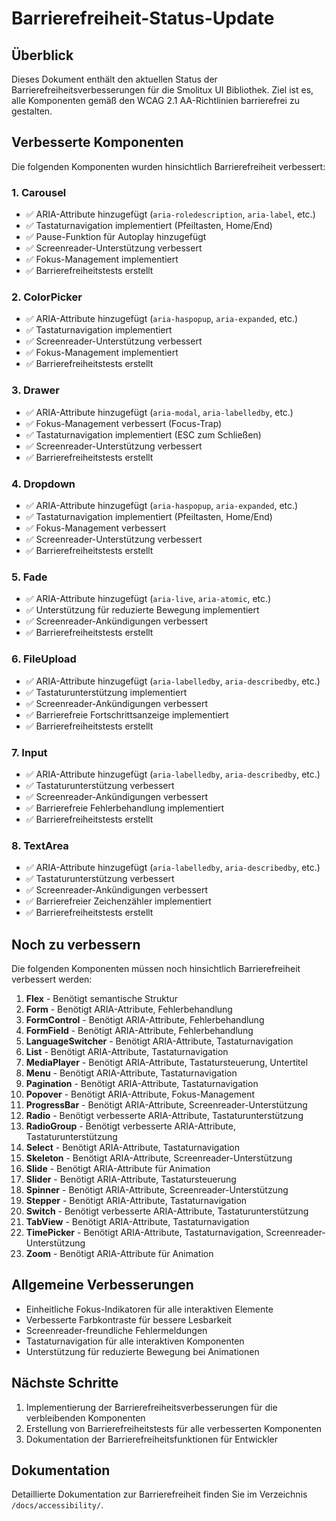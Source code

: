 # Barrierefreiheit-Status-Update

## Überblick

Dieses Dokument enthält den aktuellen Status der Barrierefreiheitsverbesserungen für die Smolitux UI Bibliothek. Ziel ist es, alle Komponenten gemäß den WCAG 2.1 AA-Richtlinien barrierefrei zu gestalten.

## Verbesserte Komponenten

Die folgenden Komponenten wurden hinsichtlich Barrierefreiheit verbessert:

### 1. Carousel
- ✅ ARIA-Attribute hinzugefügt (`aria-roledescription`, `aria-label`, etc.)
- ✅ Tastaturnavigation implementiert (Pfeiltasten, Home/End)
- ✅ Pause-Funktion für Autoplay hinzugefügt
- ✅ Screenreader-Unterstützung verbessert
- ✅ Fokus-Management implementiert
- ✅ Barrierefreiheitstests erstellt

### 2. ColorPicker
- ✅ ARIA-Attribute hinzugefügt (`aria-haspopup`, `aria-expanded`, etc.)
- ✅ Tastaturnavigation implementiert
- ✅ Screenreader-Unterstützung verbessert
- ✅ Fokus-Management implementiert
- ✅ Barrierefreiheitstests erstellt

### 3. Drawer
- ✅ ARIA-Attribute hinzugefügt (`aria-modal`, `aria-labelledby`, etc.)
- ✅ Fokus-Management verbessert (Focus-Trap)
- ✅ Tastaturnavigation implementiert (ESC zum Schließen)
- ✅ Screenreader-Unterstützung verbessert
- ✅ Barrierefreiheitstests erstellt

### 4. Dropdown
- ✅ ARIA-Attribute hinzugefügt (`aria-haspopup`, `aria-expanded`, etc.)
- ✅ Tastaturnavigation implementiert (Pfeiltasten, Home/End)
- ✅ Fokus-Management verbessert
- ✅ Screenreader-Unterstützung verbessert
- ✅ Barrierefreiheitstests erstellt

### 5. Fade
- ✅ ARIA-Attribute hinzugefügt (`aria-live`, `aria-atomic`, etc.)
- ✅ Unterstützung für reduzierte Bewegung implementiert
- ✅ Screenreader-Ankündigungen verbessert
- ✅ Barrierefreiheitstests erstellt

### 6. FileUpload
- ✅ ARIA-Attribute hinzugefügt (`aria-labelledby`, `aria-describedby`, etc.)
- ✅ Tastaturunterstützung implementiert
- ✅ Screenreader-Ankündigungen verbessert
- ✅ Barrierefreie Fortschrittsanzeige implementiert
- ✅ Barrierefreiheitstests erstellt

### 7. Input
- ✅ ARIA-Attribute hinzugefügt (`aria-labelledby`, `aria-describedby`, etc.)
- ✅ Tastaturunterstützung verbessert
- ✅ Screenreader-Ankündigungen verbessert
- ✅ Barrierefreie Fehlerbehandlung implementiert
- ✅ Barrierefreiheitstests erstellt

### 8. TextArea
- ✅ ARIA-Attribute hinzugefügt (`aria-labelledby`, `aria-describedby`, etc.)
- ✅ Tastaturunterstützung verbessert
- ✅ Screenreader-Ankündigungen verbessert
- ✅ Barrierefreier Zeichenzähler implementiert
- ✅ Barrierefreiheitstests erstellt

## Noch zu verbessern

Die folgenden Komponenten müssen noch hinsichtlich Barrierefreiheit verbessert werden:

1. **Flex** - Benötigt semantische Struktur
2. **Form** - Benötigt ARIA-Attribute, Fehlerbehandlung
3. **FormControl** - Benötigt ARIA-Attribute, Fehlerbehandlung
4. **FormField** - Benötigt ARIA-Attribute, Fehlerbehandlung
5. **LanguageSwitcher** - Benötigt ARIA-Attribute, Tastaturnavigation
6. **List** - Benötigt ARIA-Attribute, Tastaturnavigation
7. **MediaPlayer** - Benötigt ARIA-Attribute, Tastatursteuerung, Untertitel
8. **Menu** - Benötigt ARIA-Attribute, Tastaturnavigation
9. **Pagination** - Benötigt ARIA-Attribute, Tastaturnavigation
10. **Popover** - Benötigt ARIA-Attribute, Fokus-Management
11. **ProgressBar** - Benötigt ARIA-Attribute, Screenreader-Unterstützung
12. **Radio** - Benötigt verbesserte ARIA-Attribute, Tastaturunterstützung
13. **RadioGroup** - Benötigt verbesserte ARIA-Attribute, Tastaturunterstützung
14. **Select** - Benötigt ARIA-Attribute, Tastaturnavigation
15. **Skeleton** - Benötigt ARIA-Attribute, Screenreader-Unterstützung
16. **Slide** - Benötigt ARIA-Attribute für Animation
17. **Slider** - Benötigt ARIA-Attribute, Tastatursteuerung
18. **Spinner** - Benötigt ARIA-Attribute, Screenreader-Unterstützung
19. **Stepper** - Benötigt ARIA-Attribute, Tastaturnavigation
20. **Switch** - Benötigt verbesserte ARIA-Attribute, Tastaturunterstützung
21. **TabView** - Benötigt ARIA-Attribute, Tastaturnavigation
22. **TimePicker** - Benötigt ARIA-Attribute, Tastaturnavigation, Screenreader-Unterstützung
23. **Zoom** - Benötigt ARIA-Attribute für Animation

## Allgemeine Verbesserungen

- Einheitliche Fokus-Indikatoren für alle interaktiven Elemente
- Verbesserte Farbkontraste für bessere Lesbarkeit
- Screenreader-freundliche Fehlermeldungen
- Tastaturnavigation für alle interaktiven Komponenten
- Unterstützung für reduzierte Bewegung bei Animationen

## Nächste Schritte

1. Implementierung der Barrierefreiheitsverbesserungen für die verbleibenden Komponenten
2. Erstellung von Barrierefreiheitstests für alle verbesserten Komponenten
3. Dokumentation der Barrierefreiheitsfunktionen für Entwickler

## Dokumentation

Detaillierte Dokumentation zur Barrierefreiheit finden Sie im Verzeichnis `/docs/accessibility/`.
